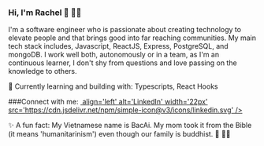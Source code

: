 ### Hi, I'm Rachel 👋 :woman_technologist:

I'm a software engineer who is passionate about creating technology to elevate people and that brings good into far reaching communities. My main tech stack includes, Javascript, ReactJS, Express, PostgreSQL, and mongoDB. I work well both, autonomously or in a team, as I'm an continuous learner, I don't shy from questions and love passing on the knowledge to others. 

🌱 Currently learning and building with: Typescripts, React Hooks 

###Connect with me: 
[<img> align='left' alt='LinkedIn' width='22px' src='https://cdn.jsdelivr.net/npm/simple-icon@v3/icons/linkedin.svg' />][linkedin]

✨ A fun fact: My Vietnamese name is BacAi. My mom took it from the Bible (it means 'humanitarinism') even though our family is buddhist. 🤔 :woman_shrugging:

[linkedin]: https://linkedin.com/in/dongb909

<!--
**dongb909/dongb909** is a ✨ _special_ ✨ repository because its `README.md` (this file) appears on your GitHub profile.

Here are some ideas to get you started:

- 🔭 I’m currently working on ...
- 🌱 I’m currently learning ...
- 👯 I’m looking to collaborate on ...
- 🤔 I’m looking for help with ...
- 💬 Ask me about ...
- 📫 How to reach me: ...
- 😄 Pronouns: ...
- ⚡ Fun fact: ...
-->
